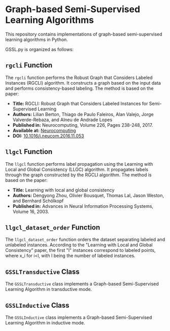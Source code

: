 # Graph-based Semi-Supervised Learning Algorithms

This repository contains implementations of graph-based semi-supervised learning algorithms in Python.

GSSL.py is organized as follows:

## `rgcli` Function

The `rgcli` function performs the Robust Graph that Considers Labeled Instances (RGCLI) algorithm. It constructs a graph based on the input data and performs consistency-based labeling. The method is based on the paper:

- **Title:** RGCLI: Robust Graph that Considers Labeled Instances for Semi-Supervised Learning
- **Authors:** Lilian Berton, Thiago de Paulo Faleiros, Alan Valejo, Jorge Valverde-Rebaza, and Alneu de Andrade Lopes
- **Published in:** Neurocomputing, Volume 226, Pages 238-248, 2017.
- **Available at:** [Neurocomputing](https://www.sciencedirect.com/science/article/pii/S0925231216314680)
- **DOI:** [10.1016/j.neucom.2016.11.053](https://doi.org/10.1016/j.neucom.2016.11.053)

## `llgcl` Function

The `llgcl` function performs label propagation using the Learning with Local and Global Consistency (LLGC) algorithm. It propagates labels through the graph constructed by the RGCLI algorithm. The method is based on the paper:

- **Title:** Learning with local and global consistency
- **Authors:** Dengyong Zhou, Olivier Bousquet, Thomas Lal, Jason Weston, and Bernhard Schölkopf
- **Published in:** Advances in Neural Information Processing Systems, Volume 16, 2003.

## `llgcl_dataset_order` Function

The `llgcl_dataset_order` function orders the dataset separating labeled and unlabeled instances. According to the "Learning with Local and Global Consistency" paper, the first "l" instances correspond to labeled points, where x_i for i<l, with l being the number of labeled instances.

## `GSSLTransductive` Class

The `GSSLTransductive` class implements a Graph-based Semi-Supervised Learning Algorithm in transductive mode.

## `GSSLInductive` Class

The `GSSLInductive` class implements a Graph-based Semi-Supervised Learning Algorithm in inductive mode.


